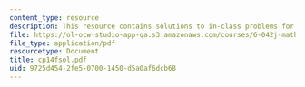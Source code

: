 ```yaml
---
content_type: resource
description: This resource contains solutions to in-class problems for week 14, friday.
file: https://ol-ocw-studio-app-qa.s3.amazonaws.com/courses/6-042j-mathematics-for-computer-science-fall-2005/9725d4542fe507001450d5a0af6dcb68_cp14fsol.pdf
file_type: application/pdf
resourcetype: Document
title: cp14fsol.pdf
uid: 9725d454-2fe5-0700-1450-d5a0af6dcb68
---
```

